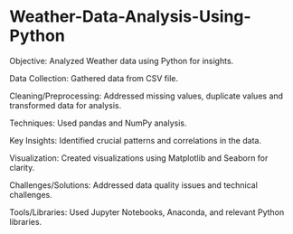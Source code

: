 # Weather-Data-Analysis-Using-Python

Objective: Analyzed Weather data using Python for insights.

Data Collection: Gathered data from CSV file.

Cleaning/Preprocessing: Addressed missing values, duplicate values and transformed data for analysis.

Techniques: Used pandas and NumPy analysis.

Key Insights: Identified crucial patterns and correlations in the data.

Visualization: Created visualizations using Matplotlib and Seaborn for clarity.

Challenges/Solutions: Addressed data quality issues and technical challenges.

Tools/Libraries: Used Jupyter Notebooks, Anaconda, and relevant Python libraries.







